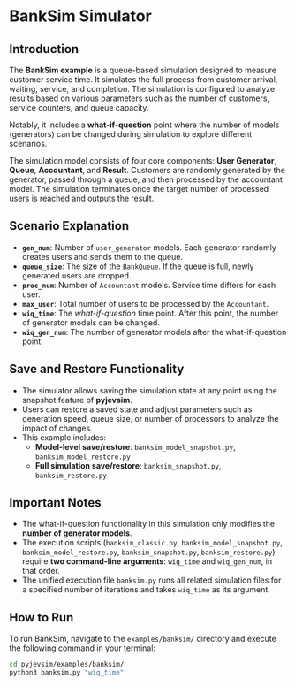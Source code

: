 # BankSim Simulator   

## Introduction   
The **BankSim example** is a queue-based simulation designed to measure customer service time. It simulates the full process from customer arrival, waiting, service, and completion. The simulation is configured to analyze results based on various parameters such as the number of customers, service counters, and queue capacity.    

Notably, it includes a **what-if-question** point where the number of models (generators) can be changed during simulation to explore different scenarios.    

The simulation model consists of four core components: **User Generator**, **Queue**, **Accountant**, and **Result**. Customers are randomly generated by the generator, passed through a queue, and then processed by the accountant model. The simulation terminates once the target number of processed users is reached and outputs the result.    

## Scenario Explanation   
- **`gen_num`**: Number of `user_generator` models. Each generator randomly creates users and sends them to the queue.  
- **`queue_size`**: The size of the `BankQueue`. If the queue is full, newly generated users are dropped.  
- **`proc_num`**: Number of `Accountant` models. Service time differs for each user.  
- **`max_user`**: Total number of users to be processed by the `Accountant`.  
- **`wiq_time`**: The *what-if-question* time point. After this point, the number of generator models can be changed.  
- **`wiq_gen_num`**: The number of generator models after the what-if-question point.

## Save and Restore Functionality
- The simulator allows saving the simulation state at any point using the snapshot feature of **pyjevsim**.  
- Users can restore a saved state and adjust parameters such as generation speed, queue size, or number of processors to analyze the impact of changes.  
- This example includes:
  - **Model-level save/restore**: `banksim_model_snapshot.py`, `banksim_model_restore.py`
  - **Full simulation save/restore**: `banksim_snapshot.py`, `banksim_restore.py`

## Important Notes
- The what-if-question functionality in this simulation only modifies the **number of generator models**.
- The execution scripts (`banksim_classic.py`, `banksim_model_snapshot.py`, `banksim_model_restore.py`, `banksim_snapshot.py`, `banksim_restore.py`) require **two command-line arguments**: `wiq_time` and `wiq_gen_num`, in that order.
- The unified execution file `banksim.py` runs all related simulation files for a specified number of iterations and takes `wiq_time` as its argument.

## How to Run

To run BankSim, navigate to the `examples/banksim/` directory and execute the following command in your terminal:

```bash
cd pyjevsim/examples/banksim/
python3 banksim.py "wiq_time"
